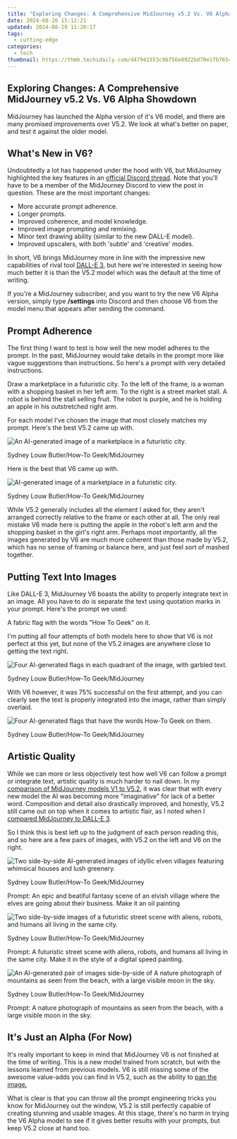 ```yaml
---
title: "Exploring Changes: A Comprehensive MidJourney v5.2 Vs. V6 Alpha Showdown"
date: 2024-08-26 15:12:21
updated: 2024-08-29 11:20:17
tags:
  - cutting-edge
categories:
  - tech
thumbnail: https://thmb.techidaily.com/d47941553c96756e0922bd70e1fb76549037277932507e29a378053d0b9798db.jpg
---
```


## Exploring Changes: A Comprehensive MidJourney v5.2 Vs. V6 Alpha Showdown

MidJourney has launched the Alpha version of it's V6 model, and there are many promised improvements over V5.2\. We look at what's better on paper, and test it against the older model.

##  What's New in V6?

 Undoubtedly a lot has happened under the hood with V6, but MidJourney highlighted the key features in an [official Discord thread](https://discord.com/channels/662267976984297473/952771221915840552/1187272332268556298). Note that you'll have to be a member of the MidJourney Discord to view the post in question. These are the most important changes:

* More accurate prompt adherence.
* Longer prompts.
* Improved coherence, and model knowledge.
* Improved image prompting and remixing.
* Minor text drawing ability (similar to the new DALL-E model).
* Improved upscalers, with both 'subtle' and 'creative' modes.

 In short, V6 brings MidJourney more in line with the impressive new capabilities of rival tool [DALL-E 3](https://some-skills.techidaily.com/tailored-titling-for-stellar-online-video-content-for-2024/), but here we're interested in seeing how much better it is than the V5.2 model which was the default at the time of writing.

 If you're a MidJourney subscriber, and you want to try the new V6 Alpha version, simply type **/settings** into Discord and then choose V6 from the model menu that appears after sending the command.

##  Prompt Adherence

 The first thing I want to test is how well the new model adheres to the prompt. In the past, MidJourney would take details in the prompt more like vague suggestions than instructions. So here's a prompt with very detailed instructions.

Draw a marketplace in a futuristic city. To the left of the frame, is a woman with a shopping basket in her left arm. To the right is a street market stall. A robot is behind the stall selling fruit. The robot is purple, and he is holding an apple in his outstretched right arm.

 For each model I've chosen the image that most closely matches my prompt. Here's the best V5.2 came up with.

![An AI-generated image of a marketplace in a futuristic city.](https://static1.howtogeekimages.com/wordpress/wp-content/uploads/2023/12/gendowasright_draw_a_marketplace_in_a_futuristic_city-_to_the_l_331cbb65-3a95-4443-aec2-835aada2c302.png) 

Sydney Louw Butler/How-To Geek/MidJourney

 Here is the best that V6 came up with.

![AI-generated image of a marketplace in a futuristic city.](https://static1.howtogeekimages.com/wordpress/wp-content/uploads/2023/12/gendowasright_draw_a_marketplace_in_a_futuristic_city-_to_the_l_32a325c2-5ab4-4e07-b332-fe97af38616b.png) 

Sydney Louw Butler/How-To Geek/MidJourney

 While V5.2 generally includes all the element I asked for, they aren't arranged correctly relative to the frame or each other at all. The only real mistake V6 made here is putting the apple in the robot's left arm and the shopping basket in the girl's right arm. Perhaps most importantly, all the images generated by V6 are much more coherent than those made by V5.2, which has no sense of framing or balance here, and just feel sort of mashed together.

##  Putting Text Into Images

 Like DALL-E 3, MidJourney V6 boasts the ability to properly integrate text in an image. All you have to do is separate the text using quotation marks in your prompt. Here's the prompt we used:

A fabric flag with the words "How To Geek" on it.

 I'm putting all four attempts of both models here to show that V6 is not perfect at this yet, but none of the V5.2 images are anywhere close to getting the text right.

![Four AI-generated flags in each quadrant of the image, with garbled text.](https://static1.howtogeekimages.com/wordpress/wp-content/uploads/2023/12/gendowasright_a_fabric_flag_with_the_words_how_to_geek_on_it_0bcc3c5e-f1c0-4ab8-bf6e-23aa90a614d2.png) 

Sydney Louw Butler/How-To Geek/MidJourney

 With V6 however, it was 75% successful on the first attempt, and you can clearly see the text is properly integrated into the image, rather than simply overlaid.

![Four AI-generated flags that have the words How-To Geek on them.](https://static1.howtogeekimages.com/wordpress/wp-content/uploads/2023/12/flag-v6.png) 

Sydney Louw Butler/How-To Geek/MidJourney

##  Artistic Quality

 While we can more or less objectively test how well V6 can follow a prompt or integrate text, artistic quality is much harder to nail down. In my [comparison of MidJourney models V1 to V5.2](https://instagram-clips.techidaily.com/2024-approved-visual-storytelling-on-social-media-crafting-an-effective-plan/), it was clear that with every new model the AI was becoming more "imaginative" for lack of a better word. Composition and detail also drastically improved, and honestly, V5.2 still came out on top when it comes to artistic flair, as I noted when I [compared MidJourney to DALL-E 3](https://screen-activity-recording.techidaily.com/new-the-complete-user-manual-how-to-use-screen-recording-on-mac-for-2024/).

 So I think this is best left up to the judgment of each person reading this, and so here are a few pairs of images, with V5.2 on the left and V6 on the right.

![Two side-by-side AI-generated images of idyllic elven villages featuring whimsical houses and lush greenery.](https://static1.howtogeekimages.com/wordpress/wp-content/uploads/2023/12/1-4.jpg) 

Sydney Louw Butler/How-To Geek/MidJourney

Prompt: An epic and beatiful fantasy scene of an elvish village where the elves are going about their business. Make it an oil painting

![Two side-by-side images of a futuristic street scene with aliens, robots, and humans all living in the same city.](https://static1.howtogeekimages.com/wordpress/wp-content/uploads/2023/12/2-5.jpg) 

Sydney Louw Butler/How-To Geek/MidJourney

Prompt: A futuristic street scene with aliens, robots, and humans all living in the same city. Make it in the style of a digital speed painting.

![An AI-generated pair of images side-by-side of A nature photograph of mountains as seen from the beach, with a large visible moon in the sky.](https://static1.howtogeekimages.com/wordpress/wp-content/uploads/2023/12/3-4.jpg) 

Sydney Louw Butler/How-To Geek/MidJourney

Prompt: A nature photograph of mountains as seen from the beach, with a large visible moon in the sky.

##  It's Just an Alpha (For Now)

 It's really important to keep in mind that MidJourney V6 is not finished at the time of writing. This is a new model trained from scratch, but with the lessons learned from previous models. V6 is still missing some of the awesome value-adds you can find in V5.2, such as the ability to [pan the image.](https://some-skills.techidaily.com/2024-approved-total-insight-into-vscos-photography-ecosystem/) 

 What is clear is that you can throw all the prompt engineering tricks you know for MidJourney out the window, V5.2 is still perfectly capable of creating stunning and usable images. At this stage, there's no harm in trying the V6 Alpha model to see if it gives better results with your prompts, but keep V5.2 close at hand too.

<ins class="adsbygoogle"
     style="display:block"
     data-ad-format="autorelaxed"
     data-ad-client="ca-pub-7571918770474297"
     data-ad-slot="1223367746"></ins>



<ins class="adsbygoogle"
     style="display:block"
     data-ad-client="ca-pub-7571918770474297"
     data-ad-slot="8358498916"
     data-ad-format="auto"
     data-full-width-responsive="true"></ins>
